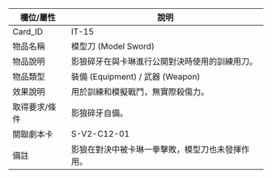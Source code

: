 | 欄位/屬性 | 說明 |
|---|---|
| Card_ID | IT-15 |
| 物品名稱 | 模型刀 (Model Sword) |
| 物品說明 | 影狼碎牙在與卡琳進行公開對決時使用的訓練用刀。 |
| 物品類型 | 裝備 (Equipment) / 武器 (Weapon) |
| 效果說明 | 用於訓練和模擬戰鬥，無實際殺傷力。 |
| 取得要求/條件 | 影狼碎牙自備。 |
| 關聯劇本卡 | S-V2-C12-01 |
| 備註 | 影狼在對決中被卡琳一拳擊敗，模型刀也未發揮作用。 |
